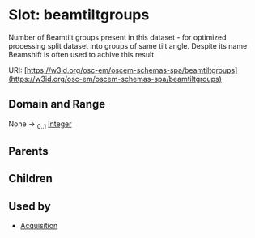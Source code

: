 
# Slot: beamtiltgroups

Number of Beamtilt groups present in this dataset - for optimized processing split dataset into groups of same tilt angle. Despite its name Beamshift is often used to achive this result.

URI: [https://w3id.org/osc-em/oscem-schemas-spa/beamtiltgroups](https://w3id.org/osc-em/oscem-schemas-spa/beamtiltgroups)


## Domain and Range

None &#8594;  <sub>0..1</sub> [Integer](types/Integer.md)

## Parents


## Children


## Used by

 * [Acquisition](Acquisition.md)
